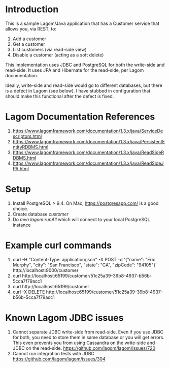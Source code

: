 # Introduction

This is a sample Lagom/Java application that has a Customer service that allows you, via REST, to:

1. Add a customer
2. Get a customer
3. List customers (via read-side view)
4. Disable a customer (acting as a soft delete)

This implementation uses JDBC and PostgreSQL for both the write-side and read-side.
It uses JPA and Hibernate for the read-side, per Lagom documentation.

Ideally, write-side and read-side would go to different databases, but there is a defect in Lagom (see below).
I have stubbed in configuration that should make this functional after the defect is fixed.

# Lagom Documentation References

1. https://www.lagomframework.com/documentation/1.3.x/java/ServiceDescriptors.html
2. https://www.lagomframework.com/documentation/1.3.x/java/PersistentEntityRDBMS.html
3. https://www.lagomframework.com/documentation/1.3.x/java/ReadSideRDBMS.html
4. https://www.lagomframework.com/documentation/1.3.x/java/ReadSideJPA.html

# Setup

1. Install PostgreSQL > 9.4. On Mac, https://postgresapp.com/ is a good choice.
2. Create database *customer*
3. Do *mvn lagom:runAll* which will connect to your local PostgreSQL instance

# Example curl commands

1. curl -H "Content-Type: application/json" -X POST -d '{"name": "Eric Murphy", "city": "San Francisco", "state": "CA", "zipCode": "94105"}' http://localhost:9000/customer
2. curl http://localhost:65199/customer/51c25a39-39b8-4937-b56b-5cca7f79acc1
3. curl http://localhost:65199/customer
4. curl -X DELETE http://localhost:65199/customer/51c25a39-39b8-4937-b56b-5cca7f79acc1

# Known Lagom JDBC issues

1. Cannot separate JDBC write-side from read-side. Even if you use JDBC for both, you need to store them in same database or you will get errors. 
This even prevents you from using Cassandra on the write-side and JDBC on the read-side.
https://github.com/lagom/lagom/issues/720
2. Cannot run integration tests with JDBC
https://github.com/lagom/lagom/issues/304